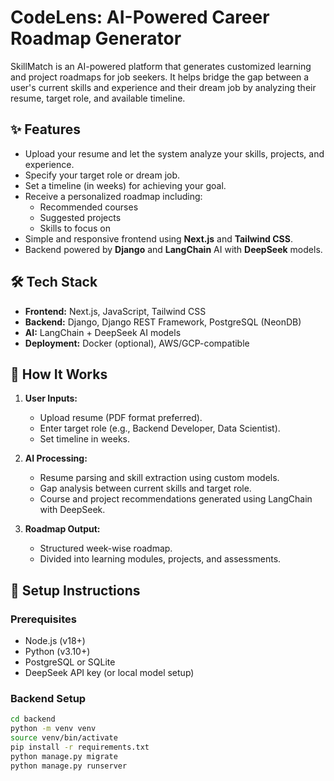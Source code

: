 # CodeLens: AI-Powered Career Roadmap Generator

SkillMatch is an AI-powered platform that generates customized learning and project roadmaps for job seekers. It helps bridge the gap between a user's current skills and experience and their dream job by analyzing their resume, target role, and available timeline.

## ✨ Features

- Upload your resume and let the system analyze your skills, projects, and experience.
- Specify your target role or dream job.
- Set a timeline (in weeks) for achieving your goal.
- Receive a personalized roadmap including:
  - Recommended courses
  - Suggested projects
  - Skills to focus on
- Simple and responsive frontend using **Next.js** and **Tailwind CSS**.
- Backend powered by **Django** and **LangChain** AI with **DeepSeek** models.

## 🛠️ Tech Stack

- **Frontend:** Next.js, JavaScript, Tailwind CSS
- **Backend:** Django, Django REST Framework, PostgreSQL (NeonDB)
- **AI:** LangChain + DeepSeek AI models
- **Deployment:** Docker (optional), AWS/GCP-compatible

## 🚀 How It Works

1. **User Inputs:**
   - Upload resume (PDF format preferred).
   - Enter target role (e.g., Backend Developer, Data Scientist).
   - Set timeline in weeks.

2. **AI Processing:**
   - Resume parsing and skill extraction using custom models.
   - Gap analysis between current skills and target role.
   - Course and project recommendations generated using LangChain with DeepSeek.

3. **Roadmap Output:**
   - Structured week-wise roadmap.
   - Divided into learning modules, projects, and assessments.

## 📄 Setup Instructions

### Prerequisites

- Node.js (v18+)
- Python (v3.10+)
- PostgreSQL or SQLite
- DeepSeek API key (or local model setup)

### Backend Setup

```bash
cd backend
python -m venv venv
source venv/bin/activate
pip install -r requirements.txt
python manage.py migrate
python manage.py runserver
